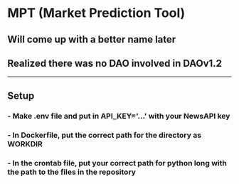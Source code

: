 # MPT (Market Prediction Tool)

## Will come up with a better name later
## Realized there was no DAO involved in DAOv1.2

-----------------------------------

## Setup
### - Make .env file and put in API_KEY='...' with your NewsAPI key
### - In Dockerfile, put the correct path for the directory as WORKDIR
### - In the crontab file, put your correct path for python long with the path to the files in the repository

